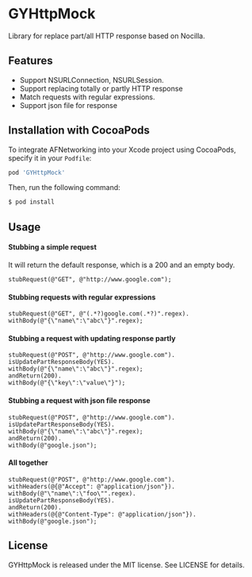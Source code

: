 # GYHttpMock
Library for replace part/all HTTP response based on Nocilla.

## Features
* Support NSURLConnection, NSURLSession.
* Support replacing totally or partly HTTP response
* Match requests with regular expressions.
* Support json file for response

## Installation with CocoaPods

To integrate AFNetworking into your Xcode project using CocoaPods, specify it in your `Podfile`:

```ruby
pod 'GYHttpMock'
```

Then, run the following command:

```bash
$ pod install
```

## Usage

#### Stubbing a simple request
It will return the default response, which is a 200 and an empty body.

```objc
stubRequest(@"GET", @"http://www.google.com");
```

#### Stubbing requests with regular expressions
```objc
stubRequest(@"GET", @"(.*?)google.com(.*?)".regex).
withBody(@"{\"name\":\"abc\"}".regex);
```


#### Stubbing a request with updating response partly

```objc
stubRequest(@"POST", @"http://www.google.com").
isUpdatePartResponseBody(YES).
withBody(@"{\"name\":\"abc\"}".regex);
andReturn(200).
withBody(@"{\"key\":\"value\"}");
```

#### Stubbing a request with json file response

```objc
stubRequest(@"POST", @"http://www.google.com").
isUpdatePartResponseBody(YES).
withBody(@"{\"name\":\"abc\"}".regex);
andReturn(200).
withBody(@"google.json");
```

#### All together
```objc
stubRequest(@"POST", @"http://www.google.com").
withHeaders(@{@"Accept": @"application/json"}).
withBody(@"\"name\":\"foo\"".regex).
isUpdatePartResponseBody(YES).
andReturn(200).
withHeaders(@{@"Content-Type": @"application/json"}).
withBody(@"google.json");
```

## License

GYHttpMock is released under the MIT license. See LICENSE for details.
